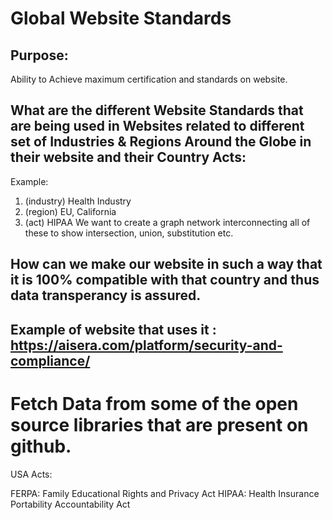 # Global Website Standards
## Purpose: 
Ability to Achieve maximum certification and standards on website.
## What are the different Website Standards that are being used in Websites related to different set of Industries & Regions Around the Globe in their website and their Country Acts:
Example:
1. (industry) Health Industry
2. (region) EU, California
3. (act) HIPAA
We want to create a graph network interconnecting all of these to show intersection, union, substitution etc.
## How can we make our website in such a way that it is 100% compatible with that country and thus data transperancy is assured.

## Example of website that uses it : https://aisera.com/platform/security-and-compliance/


# Fetch Data from some of the open source libraries that are present on github.

USA Acts:

FERPA: Family Educational Rights and Privacy Act
HIPAA: Health Insurance Portability Accountability Act
